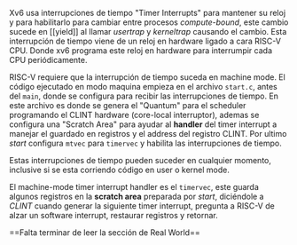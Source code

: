 Xv6 usa interrupciones de tiempo "Timer Interrupts" para mantener su reloj y para habilitarlo para cambiar entre procesos _compute-bound_, este cambio sucede en [[yield]] al llamar *usertrap* y *kerneltrap* causando el cambio. Esta interrupción de tiempo viene de un reloj en hardware ligado a cara RISC-V CPU. Donde xv6 programa este reloj en hardware para interrumpir cada CPU periódicamente.

RISC-V requiere que la interrupción de tiempo suceda en machine mode. El código ejecutado en modo maquina empieza en el archivo `start.c`, antes del `main`, donde se configura para recibir las interrupciones de tiempo. En este archivo es donde se genera el "Quantum" para el scheduler programando el CLINT hardware (core-local interruptor), ademas se configura una "Scratch Area" para ayudar al **handler** del timer interrupt a manejar el guardado en registros y el address del registro CLINT. Por ultimo *start* configura `mtvec` para `timervec` y habilita las interrupciones de tiempo.

Estas interrupciones de tiempo pueden suceder en cualquier momento, inclusive si se esta corriendo código en user o kernel mode.

El machine-mode timer interrupt handler es el `timervec`, este guarda algunos registros en la **scratch area** preparada por *start*, diciéndole a *CLINT* cuando generar la siguiente timer interrupt, pregunta a RISC-V de alzar un software interrupt, restaurar registros y retornar.

==Falta terminar de leer la sección de Real World==